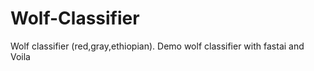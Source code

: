# Wolf-Classifier
Wolf classifier (red,gray,ethiopian). 
Demo wolf classifier with fastai and Voila
